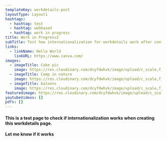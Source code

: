 ```yaml
---
templateKey: workdetails-post
layoutType: Layout1
hashtags:
  - hashtag: test
  - hashtag: webbased
  - hashtag: work in progress
title: Work in Progress2
subTitle: Test how internationalization for workdetails work after config.js was edited
links:
  - linkName: Hello World
    linkURL: https://www.canva.com/
images:
  - imageTitle: Cake pic
    image: https://res.cloudinary.com/dcyfdwhvk/image/upload/c_scale,f_auto,q_100,w_2400/v1612352103/glutenFree/e4u8i3uxma682fc5kg43.jpg
  - imageTitle: Camp in nature
    image: https://res.cloudinary.com/dcyfdwhvk/image/upload/c_scale,f_auto,q_100,w_2400/v1612061942/YelpCamp/a7lfqlezclzwpngqjhzz.jpg
  - imageTitle: baloons
    image: https://res.cloudinary.com/dcyfdwhvk/image/upload/c_scale,f_auto,q_100,w_2400/v1611973782/YelpCamp/qynuhb4ssq9btkxb4y5x.jpg
featuredimage: https://res.cloudinary.com/dcyfdwhvk/image/upload/c_scale,f_auto,q_100,w_2400/v1611973782/YelpCamp/qynuhb4ssq9btkxb4y5x.jpg
youtubeVideos: []
pdfs: []
---
```

#### This is a test page to check if internationalization works when creating this workdetails page.

**Let me know if it works**